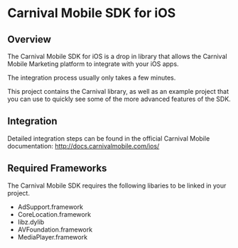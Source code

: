 Carnival Mobile SDK for iOS
==========================

Overview
-------

The Carnival Mobile SDK for iOS is a drop in library that allows the Carnival Mobile Marketing platform to integrate with your iOS apps.

The integration process usually only takes a few minutes.

This project contains the Carnival library, as well as an example project that you can use to quickly see some of the more advanced features of the SDK.

Integration
------

Detailed integration steps can be found in the official Carnival Mobile documentation: http://docs.carnivalmobile.com/ios/

Required Frameworks
-------

The Carnival Mobile SDK requires the following libaries to be linked in your project.

- AdSupport.framework
- CoreLocation.framework
- libz.dylib
- AVFoundation.framework
- MediaPlayer.framework
